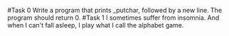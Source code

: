 #Task 0
Write a program that prints _putchar, followed by a new line.
The program should return 0.
#Task 1
I sometimes suffer from insomnia. And when I can't fall asleep, I play what I call the alphabet game.
